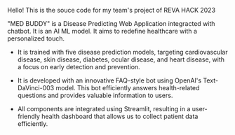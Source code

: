 Hello!
This is the souce code for my team's project of REVA HACK 2023

"MED BUDDY" is a Disease Predicting Web Application integracted with chatbot. It is an AI ML model. It aims to redefine healthcare with a personalized touch.

- It is trained with five disease prediction models, targeting cardiovascular disease, skin disease, diabetes, ocular disease, and heart disease, with a focus on early detection and prevention.

- It is developed with an innovative FAQ-style bot using OpenAI's Text-DaVinci-003 model. This bot efficiently answers health-related questions and provides valuable information to users.

- All components are integrated using Streamlit, resulting in a user-friendly health dashboard that allows us to collect patient data efficiently.
